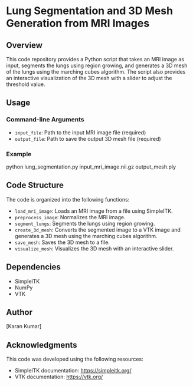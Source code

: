 **Lung Segmentation and 3D Mesh Generation from MRI Images**
============================================================

**Overview**
-----------

This code repository provides a Python script that takes an MRI image as input, segments the lungs using region growing, and generates a 3D mesh of the lungs using the marching cubes algorithm. The script also provides an interactive visualization of the 3D mesh with a slider to adjust the threshold value.

**Usage**
-----

### Command-line Arguments

* `input_file`: Path to the input MRI image file (required)
* `output_file`: Path to save the output 3D mesh file (required)

### Example
python lung_segmentation.py input_mri_image.nii.gz output_mesh.ply

**Code Structure**
-----------------

The code is organized into the following functions:

* `load_mri_image`: Loads an MRI image from a file using SimpleITK.
* `preprocess_image`: Normalizes the MRI image.
* `segment_lungs`: Segments the lungs using region growing.
* `create_3d_mesh`: Converts the segmented image to a VTK image and generates a 3D mesh using the marching cubes algorithm.
* `save_mesh`: Saves the 3D mesh to a file.
* `visualize_mesh`: Visualizes the 3D mesh with an interactive slider.

**Dependencies**
--------------

* SimpleITK
* NumPy
* VTK

**Author**
------

[Karan Kumar]

**Acknowledgments**
-------------------

This code was developed using the following resources:

* SimpleITK documentation: <https://simpleitk.org/>
* VTK documentation: <https://vtk.org/>
